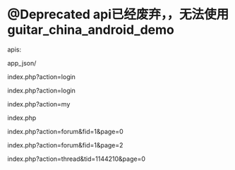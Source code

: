 @Deprecated
api已经废弃，，无法使用
guitar_china_android_demo
=========================


apis:

app_json/

index.php?action=login

index.php?action=login

index.php?action=my

index.php

index.php?action=forum&fid=1&page=0

index.php?action=forum&fid=1&page=2

index.php?action=thread&tid=1144210&page=0

